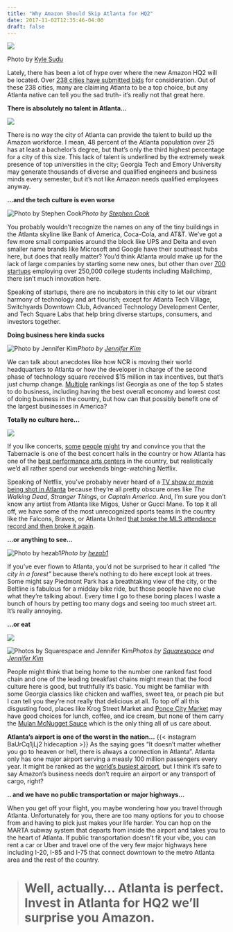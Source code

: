 ```yaml
---
title: "Why Amazon Should Skip Atlanta for HQ2"
date: 2017-11-02T12:35:46-04:00
draft: false
---
```


![](https://cdn-images-1.medium.com/max/2600/1*YBxdc90qIL78Hi-pnt5_gQ.jpeg)

Photo by [Kyle Sudu](https://unsplash.com/photos/Wn1VBR6CMKo)

Lately, there has been a lot of hype over where the new Amazon HQ2 will be located. Over [238 cities have submitted bids](http://fortune.com/2017/10/23/amazon-second-headquarters-hq2-cities/) for consideration. Out of these 238 cities, many are claiming Atlanta to be a top choice, but any Atlanta native can tell you the sad truth- it’s really not that great here.

**There is absolutely no talent in Atlanta…**

![](https://cdn-images-1.medium.com/max/12000/1*jC8UMG1WCuiqPLG3JSS0Ig.jpeg)

There is no way the city of Atlanta can provide the talent to build up the Amazon workforce. I mean, 48 percent of the Atlanta population over 25 has at least a bachelor’s degree, but that’s only the third highest percentage for a city of this size. This lack of talent is underlined by the extremely weak presence of top universities in the city; Georgia Tech and Emory University may generate thousands of diverse and qualified engineers and business minds every semester, but it’s not like Amazon needs qualified employees anyway.

**…and the tech culture is even worse**

![Photo by [Stephen Cook](https://unsplash.com/photos/tjdu7p_PaEM)](https://cdn-images-1.medium.com/max/7200/1*Q_UiB4ze5vj5sadQ5IGwZw.jpeg)*Photo by [Stephen Cook](https://unsplash.com/photos/tjdu7p_PaEM)*

You probably wouldn’t recognize the names on any of the tiny buildings in the Atlanta skyline like Bank of America, Coca-Cola, and AT&T. We’ve got a few more small companies around the block like UPS and Delta and even smaller name brands like Microsoft and Google have their southeast hubs here, but does that really matter? You’d think Atlanta would make up for the lack of large companies by starting some new ones, but other than over [700 startups](https://urbangeekz.com/2017/03/6-reasons-why-atlanta-has-become-a-hotbed-for-tech-startups/) employing over 250,000 college students including Mailchimp, there isn’t much innovation here.

Speaking of startups, there are no incubators in this city to let our vibrant harmony of technology and art flourish; except for Atlanta Tech Village, Switchyards Downtown Club, Advanced Technology Development Center, and Tech Square Labs that help bring diverse startups, consumers, and investors together.

**Doing business here kinda sucks**

![Photo by [Jennifer Kim](https://unsplash.com/photos/HkYE8dkqmfM)](https://cdn-images-1.medium.com/max/9442/1*xLy9J66uZwbSuqIrtHPx4w.jpeg)*Photo by [Jennifer Kim](https://unsplash.com/photos/HkYE8dkqmfM)*

We can talk about anecdotes like how NCR is moving their world headquarters to Atlanta or how the developer in charge of the second phase of technology square received $15 million in tax incentives, but that’s just chump change. [Multiple](https://www.cnbc.com/2017/07/11/americas-top-10-states-for-business-in-2017.html) rankings list Georgia as one of the top 5 states to do business, including having the best overall economy and lowest cost of doing business in the country, but how can that possibly benefit one of the largest businesses in America?

**Totally no culture here…**

![](https://cdn-images-1.medium.com/max/12000/1*FFOehnJxSRqiWeO_nXL3vw.jpeg)

If you like concerts, [some](https://www.rollingstone.com/music/lists/the-best-big-rooms-in-america-20130425/the-tabernacle-in-atlanta-19691231) [people](https://www.pastemagazine.com/articles/2007/05/americas-40-best-music-venues.html) [might](https://www.usatoday.com/story/travel/destinations/10greatplaces/2014/10/10/concert-music-venues/16974221/) try and convince you that the Tabernacle is one of the best concert halls in the country or how Atlanta has one of the [best performance arts centers](https://foxtheatre.org) in the country, but realistically we’d all rather spend our weekends binge-watching Netflix.

Speaking of Netflix, you’ve probably never heard of a [TV show or movie being shot in Atlanta](http://www.hollywoodreporter.com/news/feature-film-production-georgia-outpaced-california-last-year-study-says-1006912) because they’re all pretty obscure ones like *The Walking Dead*, *Stranger Things*, or *Captain America*. And, I’m sure you don’t know any artist from Atlanta like Migos, Usher or Gucci Mane. To top it all off, we have some of the most unrecognized sports teams in the country like the Falcons, Braves, or Atlanta United [that broke the MLS attendance record and then broke it again](https://www.atlutd.com/post/2017/10/28/atlanta-united-s-record-breaking-2017-attendance-numbers).

**…or anything to see…**

![Photo by [hezab1](https://www.instagram.com/p/BTjoBiqg938/)](https://cdn-images-1.medium.com/max/2160/1*Zqc0HkwosmCk24k242zE_g.jpeg)*Photo by [hezab1](https://www.instagram.com/p/BTjoBiqg938/)*

If you’ve ever flown to Atlanta, you’d not be surprised to hear it called *“the city in a forest”* because there’s nothing to do here except look at trees. Some might say Piedmont Park has a breathtaking view of the city, or the Beltline is fabulous for a midday bike ride, but those people have no clue what they’re talking about. Every time I go to these boring places I waste a bunch of hours by petting too many dogs and seeing too much street art. It’s really annoying.

**…or eat**

![](https://cdn-images-1.medium.com/max/2000/0*vbmOCPyJ0RfkRlct.jpg)

![Photos by [Squarespace](https://www.instagram.com/p/BZv8ZXqA0YW/) and [Jennifer Kim](https://unsplash.com/photos/HkYE8dkqmfM)](https://cdn-images-1.medium.com/max/8064/1*tFF62i-jwh8DN8LQ7UhUzw.jpeg)*Photos by [Squarespace](https://www.instagram.com/p/BZv8ZXqA0YW/) and [Jennifer Kim](https://unsplash.com/photos/HkYE8dkqmfM)*

People might think that being home to the number one ranked fast food chain and one of the leading breakfast chains might mean that the food culture here is good, but truthfully it’s basic. You might be familiar with some Georgia classics like chicken and waffles, sweet tea, or peach pie but I can tell you they’re not really that delicious at all. To top off all this disgusting food, places like Krog Street Market and [Ponce City Market](https://www.instagram.com/poncecitymarket/) may have good choices for lunch, coffee, and ice cream, but none of them carry the [Mulan McNugget Sauce](http://mcdonalds.wikia.com/wiki/Szechuan_Sauce) which is the only thing all of us care about.

**Atlanta’s airport is one of the worst in the nation…**
{{< instagram BaUrCq1jLj2 hidecaption >}}
As the saying goes “It doesn’t matter whether you go to heaven or hell, there is always a connection in Atlanta”. Atlanta only has one major airport serving a measly 100 million passengers every year. It might be ranked as the [world’s busiest airport](https://www.world-airport-codes.com/world-top-30-airports.html), but I think it’s safe to say Amazon’s business needs don’t require an airport or any transport of cargo, right?

**.. and we have no public transportation or major highways…**

When you get off your flight, you maybe wondering how you travel through Atlanta. Unfortunately for you, there are too many options for you to choose from and having to pick just makes your life harder. You can hop on the MARTA subway system that departs from inside the airport and takes you to the heart of Atlanta. If public transportation doesn’t fit your vibe, you can rent a car or Uber and travel one of the very few major highways here including I-20, I-85 and I-75 that connect downtown to the metro Atlanta area and the rest of the country.
> # **Well, actually… Atlanta is perfect. Invest in Atlanta for HQ2 we’ll surprise you Amazon.**

